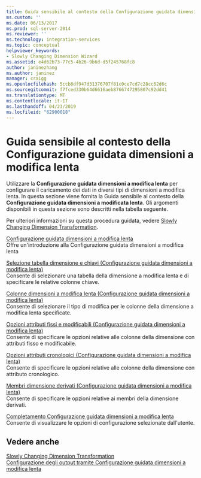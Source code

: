 ```yaml
---
title: Guida sensibile al contesto della Configurazione guidata dimensioni a modifica lenta | Microsoft Docs
ms.custom: ''
ms.date: 06/13/2017
ms.prod: sql-server-2014
ms.reviewer: ''
ms.technology: integration-services
ms.topic: conceptual
helpviewer_keywords:
- Slowly Changing Dimension Wizard
ms.assetid: e4d62b73-77c5-4b26-9b6d-d5f245768fc8
author: janinezhang
ms.author: janinez
manager: craigg
ms.openlocfilehash: 5ccb8df947d31376707f81c0ce7cd7c28cc62d6c
ms.sourcegitcommit: f7fced330b64d6616aeb8766747295807c92dd41
ms.translationtype: MT
ms.contentlocale: it-IT
ms.lasthandoff: 04/23/2019
ms.locfileid: "62900018"
---
```

# <a name="slowly-changing-dimension-wizard-f1-help"></a>Guida sensibile al contesto della Configurazione guidata dimensioni a modifica lenta
  Utilizzare la **Configurazione guidata dimensioni a modifica lenta** per configurare il caricamento dei dati in diversi tipi di dimensioni a modifica lenta. In questa sezione viene fornita la Guida sensibile al contesto della **Configurazione guidata dimensioni a modificata lenta**. Gli argomenti disponibili in questa sezione sono descritti nella tabella seguente.  
  
 Per ulteriori informazioni su questa procedura guidata, vedere [Slowly Changing Dimension Transformation](slowly-changing-dimension-transformation.md).  
  
 [Configurazione guidata dimensioni a modifica lenta](welcome-to-the-slowly-changing-dimension-wizard.md)  
 Offre un'introduzione alla Configurazione guidata dimensioni a modifica lenta  
  
 [Selezione tabella dimensione e chiavi &#40;Configurazione guidata dimensioni a modifica lenta&#41;](select-a-dimension-table-and-keys-slowly-changing-dimension-wizard.md)  
 Consente di selezionare una tabella della dimensione a modifica lenta e di specificare le relative colonne chiave.  
  
 [Colonne dimensioni a modifica lenta &#40;Configurazione guidata dimensioni a modifica lenta&#41;](slowly-changing-dimension-columns-slowly-changing-dimension-wizard.md)  
 Consente di selezionare il tipo di modifica per le colonne della dimensione a modifica lenta specificate.  
  
 [Opzioni attributi fissi e modificabili &#40;Configurazione guidata dimensioni a modifica lenta&#41;](fixed-and-changing-attribute-options-slowly-changing-dimension-wizard.md)  
 Consente di specificare le opzioni relative alle colonne della dimensione con attributi fisso e modificabile.  
  
 [Opzioni attributi cronologici &#40;Configurazione guidata dimensioni a modifica lenta&#41;](historical-attribute-options-slowly-changing-dimension-wizard.md)  
 Consente di specificare le opzioni relative alle colonne della dimensione con attributo cronologico.  
  
 [Membri dimensione derivati &#40;Configurazione guidata dimensioni a modifica lenta&#41;](inferred-dimension-members-slowly-changing-dimension-wizard.md)  
 Consente di specificare le opzioni relative ai membri della dimensione derivati.  
  
 [Completamento Configurazione guidata dimensioni a modifica lenta](finish-the-slowly-changing-dimension-wizard.md)  
 Consente di visualizzare le opzioni di configurazione selezionate dall'utente.  
  
## <a name="see-also"></a>Vedere anche  
 [Slowly Changing Dimension Transformation](slowly-changing-dimension-transformation.md)   
 [Configurazione degli output tramite Configurazione guidata dimensioni a modifica lenta](configure-outputs-using-the-slowly-changing-dimension-wizard.md)  
  
  
